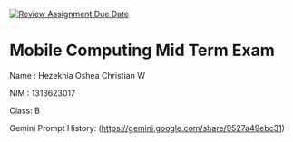 [![Review Assignment Due Date](https://classroom.github.com/assets/deadline-readme-button-22041afd0340ce965d47ae6ef1cefeee28c7c493a6346c4f15d667ab976d596c.svg)](https://classroom.github.com/a/88Jgrsmc)
# Mobile Computing Mid Term Exam
Name : Hezekhia Oshea Christian W

NIM  : 1313623017

Class: B

Gemini Prompt History: (https://gemini.google.com/share/9527a49ebc31)


